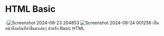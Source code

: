# HTML Basic
-![Screenshot 2024-08-23 204853](https://github.com/user-attachments/assets/9904fc09-51b7-40bc-95eb-e8d3862cecb9)
![Screenshot 2024-08-24 001256](https://github.com/user-attachments/assets/3519d8e1-1dbf-4b93-aeda-04f16fdef5f4)
เป็นหน้าล็อคอินที่ทำขึ้นมาเล่นๆ สำหรับ Basic HTML
